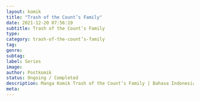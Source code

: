 ```yaml
---
layout: komik
title: "Trash of the Count’s Family"
date: 2021-12-20 07:56:19
subtitle: Trash of the Count’s Family
type: 
category: trash-of-the-count’s-family
tag: 
genre: 
subtag: 
label: Series
image: 
author: Postkomik
status: Ongoing / Completed
description: Manga Komik Trash of the Count’s Family | Bahasa Indonesia
meta: 
---
```

